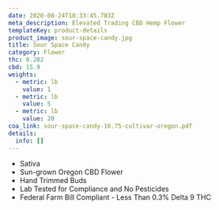 ```yaml
---
date: 2020-08-24T18:33:45.703Z
meta_description: Elevated Trading CBD Hemp Flower
templateKey: product-details
product_image: sour-space-candy.jpg
title: Sour Space Candy
category: Flower
thc: 0.282
cbd: 15.9
weights:
  - metric: lb
    value: 1
  - metric: lb
    value: 5
  - metric: lb
    value: 20
coa_link: sour-space-candy-16.75-cultivar-oregon.pdf
details:
  info: []
---
```



* Sativa
* Sun-grown Oregon CBD Flower
* Hand Trimmed Buds
* Lab Tested for Compliance and No Pesticides
* Federal Farm Bill Compliant - Less Than 0.3% Delta 9 THC